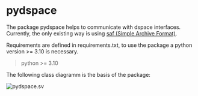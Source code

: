 # pydspace
The package pydspace helps to communicate with dspace interfaces. Currently, the only existing way is using
[saf (Simple Archive Format)](saf).

Requirements are defined in requirements.txt, to use the package a python
version >= 3.10 is necessary.
> python >= 3.10

The following class diagramm is the basis of the package:

![pydspace.sv](https://gitlab.hrz.uni-marburg.de/dspace7/pydspace/-/wikis/uploads/1acc907ff46319bc2838e3aa658413b9/pydspace.svg)
